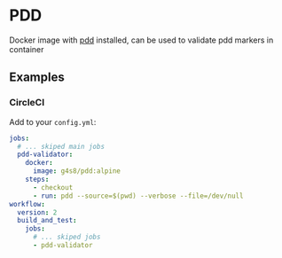 # PDD

Docker image with [pdd](https://github.com/yegor256/pdd/) installed,
can be used to validate pdd markers in container

## Examples

### CircleCI

Add to your `config.yml`:
```yaml
jobs:
  # ... skiped main jobs
  pdd-validator:
    docker:
      image: g4s8/pdd:alpine
    steps:
      - checkout
      - run: pdd --source=$(pwd) --verbose --file=/dev/null
workflow:
  version: 2
  build_and_test:
    jobs:
      # ... skiped jobs
      - pdd-validator
```
